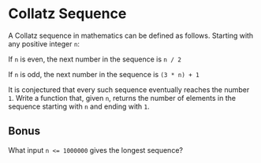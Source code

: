 # Collatz Sequence

A Collatz sequence in mathematics can be defined as follows. Starting with any positive integer `n`:

If `n` is even, the next number in the sequence is `n / 2`

If `n` is odd, the next number in the sequence is `(3 * n) + 1`

It is conjectured that every such sequence eventually reaches the number `1`. Write a function that, given `n`, returns the number of elements in the sequence starting with `n` and ending with `1`.

## Bonus

What input `n <= 1000000` gives the longest sequence?
